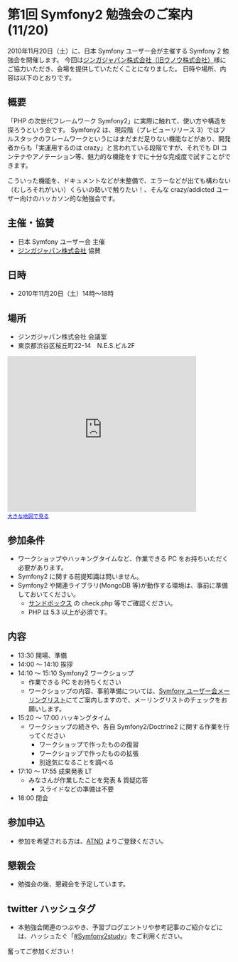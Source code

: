 第1回 Symfony2 勉強会のご案内 (11/20)
=====================================

2010年11月20日（土）に、日本 Symfony ユーザー会が主催する Symfony 2 勉強会を開催します。
今回は[ジンガジャパン株式会社（旧ウノウ株式会社）](http://www.unoh.net/)様にご協力いただき、会場を提供していただくことになりました。
日時や場所、内容は以下のとおりです。


概要
----

「PHP の次世代フレームワーク Symfony2」に実際に触れて、使い方や構造を探ろうという会です。
Symfony2 は、現段階（プレビューリリース 3）ではフルスタックのフレームワークというにはまだまだ足りない機能などがあり、開発者からも「実運用するのは crazy」と言われている段階ですが、それでも DI コンテナやアノテーション等、魅力的な機能をすでに十分な完成度で試すことができます。

こういった機能を、ドキュメントなどが未整備で、エラーなどが出ても構わない（むしろそれがいい）くらいの勢いで触りたい！、そんな crazy/addicted ユーザー向けのハッカソン的な勉強会です。


主催・協賛
----------

- 日本 Symfony ユーザー会 主催
- [ジンガジャパン株式会社](http://www.unoh.net/) 協賛


日時
----

  - 2010年11月20日（土）14時〜18時


場所
----

  - ジンガジャパン株式会社 会議室
  - 東京都渋谷区桜丘町22-14　N.E.S.ビル2F

<iframe width="425" height="350" frameborder="0" scrolling="no" marginheight="0" marginwidth="0" src="http://maps.google.com/?ie=UTF8&amp;hq=&amp;hnear=%E6%97%A5%E6%9C%AC,+%E6%9D%B1%E4%BA%AC%E9%83%BD%E6%B8%8B%E8%B0%B7%E5%8C%BA&amp;ll=35.654236,139.699866&amp;spn=0.000763,0.00114&amp;z=19&amp;output=embed"></iframe><br /><small><a href="http://maps.google.com/?ie=UTF8&amp;hq=&amp;hnear=%E6%97%A5%E6%9C%AC,+%E6%9D%B1%E4%BA%AC%E9%83%BD%E6%B8%8B%E8%B0%B7%E5%8C%BA&amp;ll=35.654236,139.699866&amp;spn=0.000763,0.00114&amp;z=19&amp;source=embed" style="color:#0000FF;text-align:left">大きな地図で見る</a></small>



参加条件
-------

  - ワークショップやハッキングタイムなど、作業できる PC をお持ちいただく必要があります。
  - Symfony2 に関する前提知識は問いません。
  - Symfony2 や関連ライブラリ(MongoDB 等)が動作する環境は、事前に準備しておいてください。
    - [サンドボックス](http://docs.symfony-reloaded.org/quick_tour/the_big_picture.html#download-and-install) の check.php 等でご確認ください。
    - PHP は 5.3 以上が必須です。


内容
----

  - 13:30 開場、準備
  - 14:00 〜 14:10 挨拶
  - 14:10 〜 15:10 Symfony2 ワークショップ
    - 作業できる PC をお持ちください
    - ワークショップの内容、事前準備については、[Symfony ユーザー会メーリングリスト](http://groups.google.com/group/symfony-users-ja)にてご案内しますので、メーリングリストのチェックをお願いします。
  - 15:20 〜 17:00 ハッキングタイム
    - ワークショップの続きや、各自 Symfony2/Doctrine2 に関する作業を行ってください
      - ワークショップで作ったものの復習
      - ワークショップで作ったものの拡張
      - 別途気になることを調べる
  - 17:10 〜 17:55 成果発表 LT 
    - みなさんが作業したことを発表 & 質疑応答
      - スライドなどの準備は不要
  - 18:00 閉会


参加申込
--------

 - 参加を希望される方は、[ATND](http://atnd.org/events/8911) よりご登録ください。



懇親会
------

  - 勉強会の後、懇親会を予定しています。


twitter ハッシュタグ
--------------------

  - 本勉強会関連のつぶやき、予習ブログエントリや参考記事のご紹介などには、ハッシュたぐ「[#Symfony2study](http://twitter.com/#!/search/%23Symfony2study)」をご利用ください。



奮ってご参加ください！

